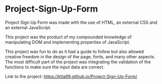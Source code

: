 # Project-Sign-Up-Form

Project Sign Up Form was made with the use of HTML, an external CSS and an external JavaScript.

This project was the product of my compounded knowledge of manipulating DOM and implementing properties of JavaScript. 

This project was fun to do as it had a guide to follow but also allowed creative freedom in the design of the page, fonts, and many other aspects. The most difficult part of the project was integrating the validation of the functions to make sure the input data are correct.

Link to the project: 
https://ktla99.github.io/Project-Sign-Up-Form/